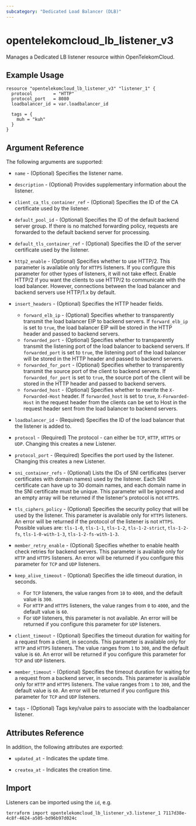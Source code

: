 ```yaml
---
subcategory: "Dedicated Load Balancer (DLB)"
---
```


# opentelekomcloud_lb_listener_v3

Manages a Dedicated LB listener resource within OpenTelekomCloud.

## Example Usage

```hcl
resource "opentelekomcloud_lb_listener_v3" "listener_1" {
  protocol        = "HTTP"
  protocol_port   = 8080
  loadbalancer_id = var.loadbalancer_id

  tags = {
    muh = "kuh"
  }
}
```

## Argument Reference

The following arguments are supported:

* `name` - (Optional) Specifies the listener name.

* `description` - (Optional) Provides supplementary information about the listener.

* `client_ca_tls_container_ref` - (Optional) Specifies the ID of the CA certificate used by the listener.

* `default_pool_id` - (Optional) Specifies the ID of the default backend server group. If there is no
  matched forwarding policy, requests are forwarded to the default backend server for processing.

* `default_tls_container_ref` - (Optional) Specifies the ID of the server certificate used by the listener.

* `http2_enable` - (Optional) Specifies whether to use HTTP/2. This parameter is available only for `HTTPS`
  listeners. If you configure this parameter for other types of listeners, it will not take effect. Enable
  HTTP/2 if you want the clients to use HTTP/2 to communicate with the load balancer.
  However, connections between the load balancer and backend servers use HTTP/1.x by default.

* `insert_headers` - (Optional) Specifies the HTTP header fields.
  * `forward_elb_ip` - (Optional) Specifies whether to transparently transmit the load balancer EIP
  to backend servers. If `forward_elb_ip` is set to `true`, the load balancer EIP will be stored in
  the HTTP header and passed to backend servers.
  * `forwarded_port` - (Optional) Specifies whether to transparently transmit the listening port of
  the load balancer to backend servers. If `forwarded_port` is set to `true`, the listening port of
  the load balancer will be stored in the HTTP header and passed to backend servers.
  * `forwarded_for_port` - (Optional) Specifies whether to transparently transmit the source port of
  the client to backend servers. If `forwarded_for_port` is set to `true`, the source port of the
  client will be stored in the HTTP header and passed to backend servers.
  * `forwarded_host` - (Optional) Specifies whether to rewrite the `X-Forwarded-Host` header.
  If `forwarded_host` is set to `true`, `X-Forwarded-Host` in the request header from the clients
  can be set to Host in the request header sent from the load balancer to backend servers.

* `loadbalancer_id` - (Required) Specifies the ID of the load balancer that the listener is added to.

* `protocol` - (Required) The protocol - can either be `TCP`, `HTTP`, `HTTPS` or `UDP`.
  Changing this creates a new Listener.

* `protocol_port` - (Required) Specifies the port used by the listener. Changing this creates a new Listener.

* `sni_container_refs` - (Optional) Lists the IDs of SNI certificates (server certificates with domain names) used by the listener.
  Each SNI certificate can have up to 30 domain names, and each domain name in the SNI certificate must be unique.
  This parameter will be ignored and an empty array will be returned if the listener's protocol is not `HTTPS`.

* `tls_ciphers_policy` - (Optional) Specifies the security policy that will be used by the listener.
  This parameter is available only for `HTTPS` listeners. An error will be returned if the protocol
  of the listener is not `HTTPS`. Possible values are: `tls-1-0`, `tls-1-1`, `tls-1-2`, `tls-1-2-strict`,
  `tls-1-2-fs`, `tls-1-0-with-1-3`, `tls-1-2-fs-with-1-3`.

* `member_retry_enable` - (Optional) Specifies whether to enable health check retries for backend servers.
  This parameter is available only for `HTTP` and `HTTPS` listeners. An error will be returned if you configure
  this parameter for `TCP` and `UDP` listeners.

* `keep_alive_timeout` - (Optional) Specifies the idle timeout duration, in seconds.
  * For `TCP` listeners, the value ranges from `10` to `4000`, and the default value is `300`.
  * For `HTTP` and `HTTPS` listeners, the value ranges from `0` to `4000`, and the default value is `60`.
  * For `UDP` listeners, this parameter is not available. An error will be returned if you
  configure this parameter for `UDP` listeners.

* `client_timeout` - (Optional) Specifies the timeout duration for waiting for a request from a client, in seconds.
  This parameter is available only for `HTTP` and `HTTPS` listeners. The value ranges from `1` to `300`, and
  the default value is `60`. An error will be returned if you configure this parameter for `TCP` and `UDP` listeners.

* `member_timeout` - (Optional) Specifies the timeout duration for waiting for a request from a
  backend server, in seconds. This parameter is available only for `HTTP` and `HTTPS` listeners.
  The value ranges from `1` to `300`, and the default value is `60`. An error will be returned if
  you configure this parameter for `TCP` and `UDP` listeners.

* `tags` - (Optional) Tags key/value pairs to associate with the loadbalancer listener.

## Attributes Reference

In addition, the following attributes are exported:

* `updated_at` - Indicates the update time.

* `createa_at` - Indicates the creation time.

## Import

Listeners can be imported using the `id`, e.g.

```shell
terraform import opentelekomcloud_lb_listener_v3.listener_1 7117d38e-4c8f-4624-a505-bd96b97d024c
```
